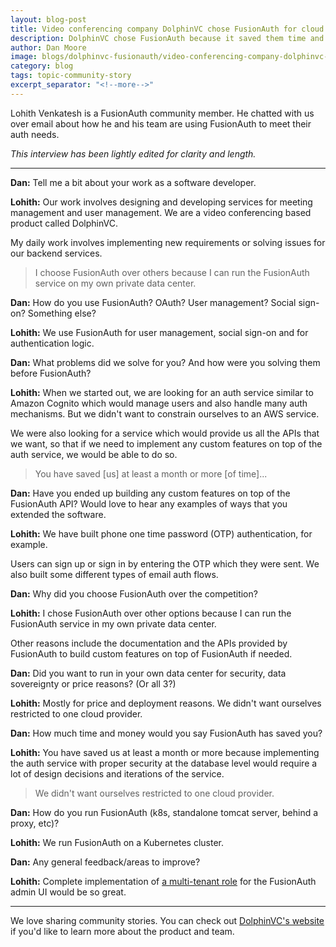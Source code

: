 ```yaml
---
layout: blog-post
title: Video conferencing company DolphinVC chose FusionAuth for cloud independence
description: DolphinVC chose FusionAuth because it saved them time and they could run it wherever they wanted. They didn't want to be restricted to a single cloud provider.
author: Dan Moore
image: blogs/dolphinvc-fusionauth/video-conferencing-company-dolphinvc-chose-fusionauth-for-cloud-independence-header-image.png
category: blog
tags: topic-community-story
excerpt_separator: "<!--more-->"
---
```


Lohith Venkatesh is a FusionAuth community member. He chatted with us over email about how he and his team are using FusionAuth to meet their auth needs. 

<!--more-->

*This interview has been lightly edited for clarity and length.*

-------

**Dan:** Tell me a bit about your work as a software developer.

**Lohith:** Our work involves designing and developing services for meeting management and user management. We are a video conferencing based product called DolphinVC. 

My daily work involves implementing new requirements or solving issues for our backend services. 

> I choose FusionAuth over others because I can run the FusionAuth service on my own private data center.

**Dan:** How do you use FusionAuth? OAuth? User management? Social sign-on? Something else?

**Lohith:** We use FusionAuth for user management, social sign-on and for authentication logic.

**Dan:** What problems did we solve for you? And how were you solving them before FusionAuth?

**Lohith:** When we started out, we are looking for an auth service similar to Amazon Cognito which would manage users and also handle many auth mechanisms. But we didn't want to constrain ourselves to an AWS service. 

We were also looking for a service which would provide us all the APIs that we want, so that if we need to implement any custom features on top of the auth service, we would be able to do so.

> You have saved [us] at least a month or more [of time]...

**Dan:** Have you ended up building any custom features on top of the FusionAuth API? Would love to hear any examples of ways that you extended the software.

**Lohith:** We have built phone one time password (OTP) authentication, for example. 

Users can sign up or sign in by entering the OTP which they were sent. We also built some different types of email auth flows. 

**Dan:** Why did you choose FusionAuth over the competition?

**Lohith:** I chose FusionAuth over other options because I can run the FusionAuth service in my own private data center. 

Other reasons include the documentation and the APIs provided by FusionAuth to build custom features on top of FusionAuth if needed.

**Dan:** Did you want to run in your own data center for security, data sovereignty or price reasons? (Or all 3?)

**Lohith:** Mostly for price and deployment reasons. We didn't want ourselves restricted to one cloud provider. 

**Dan:** How much time and money would you say FusionAuth has saved you?

**Lohith:** You have saved us at least a month or more because implementing the auth service with proper security at the database level would require a lot of design decisions and iterations of the service.

> We didn't want ourselves restricted to one cloud provider. 

**Dan:** How do you run FusionAuth (k8s, standalone tomcat server, behind a proxy, etc)?

**Lohith:** We run FusionAuth on a Kubernetes cluster. 

**Dan:** Any general feedback/areas to improve?

**Lohith:** Complete implementation of [a multi-tenant role](https://github.com/FusionAuth/fusionauth-issues/issues/91) for the FusionAuth admin UI would be so great. 

-------

We love sharing community stories. You can check out [DolphinVC's website](https://meet.dolphinvc.com/) if you'd like to learn more about the product and team.

